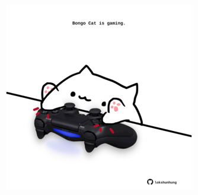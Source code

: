 <!-- built at 15/02/2022, 09:01:06 UTC -->
<p align="center">
  <img width="500" height="500" src="./ReadmeImage.svg">
</p>
